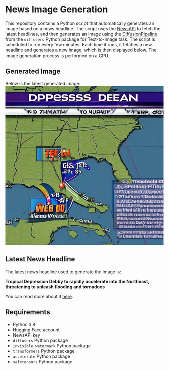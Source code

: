 # News Image Generation
This repository contains a Python script that automatically generates an image based on a news headline. The script uses the [NewsAPI](https://newsapi.org/) to fetch the latest headlines, and then generates an image using the [DiffusionPipeline](https://github.com/huggingface/diffusers) from the `diffusers` Python package for Text-to-Image task.
The script is scheduled to run every few minutes. Each time it runs, it fetches a new headline and generates a new image, which is then displayed below. The image generation process is performed on a GPU.

## Generated Image
Below is the latest generated image:
![Generated Image](image.png)

## Latest News Headline
The latest news headline used to generate the image is:

**Tropical Depression Debby to rapidly accelerate into the Northeast, threatening to unleash flooding and tornadoes**

You can read more about it [here](https://news.google.com/rss/articles/CBMilgFBVV95cUxOb3I3SWpUN1Z0dFNjYUZhNS1xNlAtdXlJeWdLZnRJQ2REU09rblZjZWRCMTJfcWUzUG5PT1NqWjlITDRCQ19iOWVVdEthcU1Kcng1dENkdHpmaTltMU9WWmJVRWh4cFh3SzA3bEE4NVE2NXU4OElBZUlqeVJNcl9tazd5YnpzeFpobEZhVjBIN1NJSXFnOVHSAYwBQVVfeXFMTUlRZWJyWFNiNF9CZWMtUFdRZHdtY09hZzQ5bUVHclRfUDhOd2g2TXY5eXVRSklfNllJVGFkQW03UmF6b0tCNi05TXp2aFhLOV9OcDVUc1JiOVo2blV4bGJoTXZJRy10S29Zdzc4YUVhVzFMNmpiWERXVzU5dkZ1RHpzY1l5c051ZmNUM1o?oc=5).

## Requirements
- Python 3.8
- Hugging Face account
- NewsAPI key
- `diffusers` Python package
- `invisible_watermark` Python package
- `transformers` Python package
- `accelerate` Python package
- `safetensors` Python package
